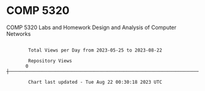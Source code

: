 # COMP 5320
COMP 5320 Labs and Homework 
Design and Analysis of Computer Networks

```

        Total Views per Day from 2023-05-25 to 2023-08-22

        Repository Views
       0 ┼─────────────────────────────────────────────────────────────────────────────────────────

        Chart last updated - Tue Aug 22 00:30:18 2023 UTC
        
```
